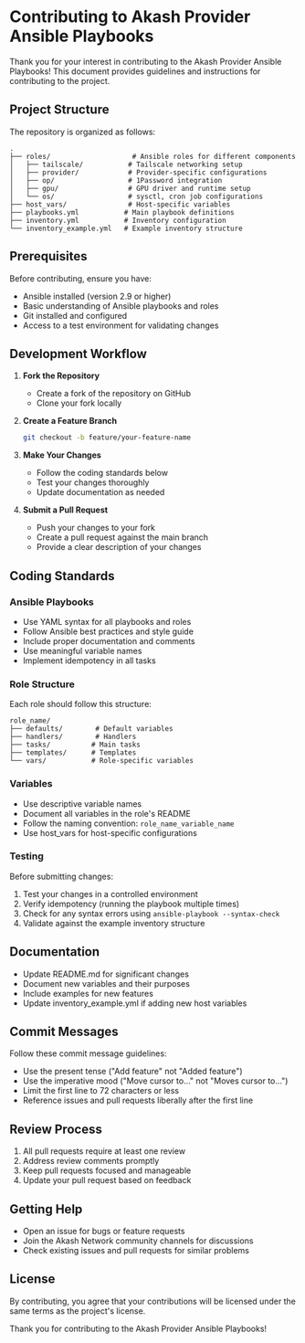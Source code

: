 # Contributing to Akash Provider Ansible Playbooks

Thank you for your interest in contributing to the Akash Provider Ansible Playbooks! This document provides guidelines and instructions for contributing to the project.

## Project Structure

The repository is organized as follows:

```
.
├── roles/                    # Ansible roles for different components
│   ├── tailscale/           # Tailscale networking setup
│   ├── provider/            # Provider-specific configurations
│   ├── op/                  # 1Password integration
│   ├── gpu/                 # GPU driver and runtime setup
│   └── os/                  # sysctl, cron job configurations
├── host_vars/               # Host-specific variables
├── playbooks.yml           # Main playbook definitions
├── inventory.yml           # Inventory configuration
└── inventory_example.yml   # Example inventory structure
```

## Prerequisites

Before contributing, ensure you have:

- Ansible installed (version 2.9 or higher)
- Basic understanding of Ansible playbooks and roles
- Git installed and configured
- Access to a test environment for validating changes

## Development Workflow

1. **Fork the Repository**
   - Create a fork of the repository on GitHub
   - Clone your fork locally

2. **Create a Feature Branch**
   ```bash
   git checkout -b feature/your-feature-name
   ```

3. **Make Your Changes**
   - Follow the coding standards below
   - Test your changes thoroughly
   - Update documentation as needed

4. **Submit a Pull Request**
   - Push your changes to your fork
   - Create a pull request against the main branch
   - Provide a clear description of your changes

## Coding Standards

### Ansible Playbooks

- Use YAML syntax for all playbooks and roles
- Follow Ansible best practices and style guide
- Include proper documentation and comments
- Use meaningful variable names
- Implement idempotency in all tasks

### Role Structure

Each role should follow this structure:
```
role_name/
├── defaults/        # Default variables
├── handlers/        # Handlers
├── tasks/          # Main tasks
├── templates/      # Templates
└── vars/           # Role-specific variables
```

### Variables

- Use descriptive variable names
- Document all variables in the role's README
- Follow the naming convention: `role_name_variable_name`
- Use host_vars for host-specific configurations

### Testing

Before submitting changes:
1. Test your changes in a controlled environment
2. Verify idempotency (running the playbook multiple times)
3. Check for any syntax errors using `ansible-playbook --syntax-check`
4. Validate against the example inventory structure

## Documentation

- Update README.md for significant changes
- Document new variables and their purposes
- Include examples for new features
- Update inventory_example.yml if adding new host variables

## Commit Messages

Follow these commit message guidelines:
- Use the present tense ("Add feature" not "Added feature")
- Use the imperative mood ("Move cursor to..." not "Moves cursor to...")
- Limit the first line to 72 characters or less
- Reference issues and pull requests liberally after the first line

## Review Process

1. All pull requests require at least one review
2. Address review comments promptly
3. Keep pull requests focused and manageable
4. Update your pull request based on feedback

## Getting Help

- Open an issue for bugs or feature requests
- Join the Akash Network community channels for discussions
- Check existing issues and pull requests for similar problems

## License

By contributing, you agree that your contributions will be licensed under the same terms as the project's license.

Thank you for contributing to the Akash Provider Ansible Playbooks! 